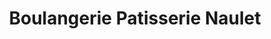 ---
title: "Boulangerie Patisserie Naulet"
url: /burbure/boulangerie-patisserie-naulet/
shop: boulangerie
---